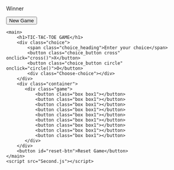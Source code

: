 
<!DOCTYPE html>
<html lang="en">
<head>
    <meta charset="UTF-8">
    <meta name="viewport" content="width=device-width, initial-scale=1.0">
    <title>TicTacToeGame</title>
    <link rel="stylesheet" href="style1.css"></linksheet>
</head>
<body>
    <div class="msg-container hide">
        <p id="msg">Winner</p>
        <button id="newgame-btn">New Game</button>
    </div>

    <main>
        <h1>TIC-TAC-TOE GAME</h1>
        <div class="choice">
            <span class="choice_heading">Enter your choice</span>
            <button class="choice_button cross" onclick="cross()">X</button>
            <button class="choice_button circle" onclick="circle()">O</button>
            <div class="Choose-choice"></div>
        </div>
        <div class="container">
           <div class="game">
               <button class="box box1"></button>
               <button class="box box1"></button>
               <button class="box box1"></button>
               <button class="box box1"></button>
               <button class="box box1"></button>
               <button class="box box1"></button>
               <button class="box box1"></button>
               <button class="box box1"></button>
               <button class="box box1"></button>
           </div>
        </div>
        <button id="reset-btn">Reset Game</button>
    </main>
    <script src="Second.js"></script>
</body>
</html>

